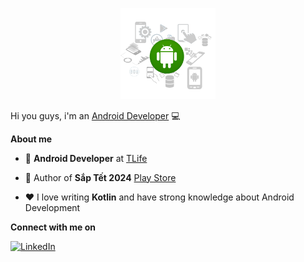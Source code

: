 <p align="center"  target="_blank"><a href="http://thanhnh98.github.io/"><img width="30%" src="./assets/hello.png" /></a></p>

Hi you guys, i'm an [Android Developer](https://thanhnh98.github.io/#/) 💻

**About me**

- 💼 **Android Developer** at [TLife](https://play.google.com/store/apps/dev?id=5540559479839330036)

- 🎉 Author of **Sắp Tết 2024** [Play Store](https://play.google.com/store/apps/details?id=com.thanh_nguyen.tet_count_down)

- ❤️ I love writing **Kotlin** and have strong knowledge about Android Development

  
**Connect with me on**

<a href="https://www.linkedin.com/in/thanh-nguyen-hoai-512616181/"><img src="https://img.shields.io/badge/linkedin-%230077B5.svg?style=for-the-badge&logo=linkedin&logoColor=white" alt="LinkedIn"/></a>
<!-- 
![thanhnh98's GitHub stats](https://github-readme-stats.vercel.app/api?username=thanhnh98&show_icons=true&theme=tokyonight)


[![Top Langs](https://github-readme-stats.vercel.app/api/top-langs/?username=thanhnh98&layout=compact&theme=tokyonight)](https://github.com/anuraghazra/github-readme-stats)
 -->
